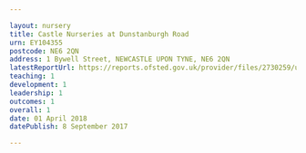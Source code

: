 ```yaml
---

layout: nursery
title: Castle Nurseries at Dunstanburgh Road
urn: EY104355
postcode: NE6 2QN
address: 1 Bywell Street, NEWCASTLE UPON TYNE, NE6 2QN
latestReportUrl: https://reports.ofsted.gov.uk/provider/files/2730259/urn/EY104355.pdf
teaching: 1
development: 1
leadership: 1
outcomes: 1
overall: 1
date: 01 April 2018 
datePublish: 8 September 2017

---
```

